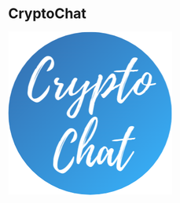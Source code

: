 # CryptoChat

![alt text](https://github.com/martibatista03/CryptoChat/blob/master/public/imatges/icono-pestanya.png)
